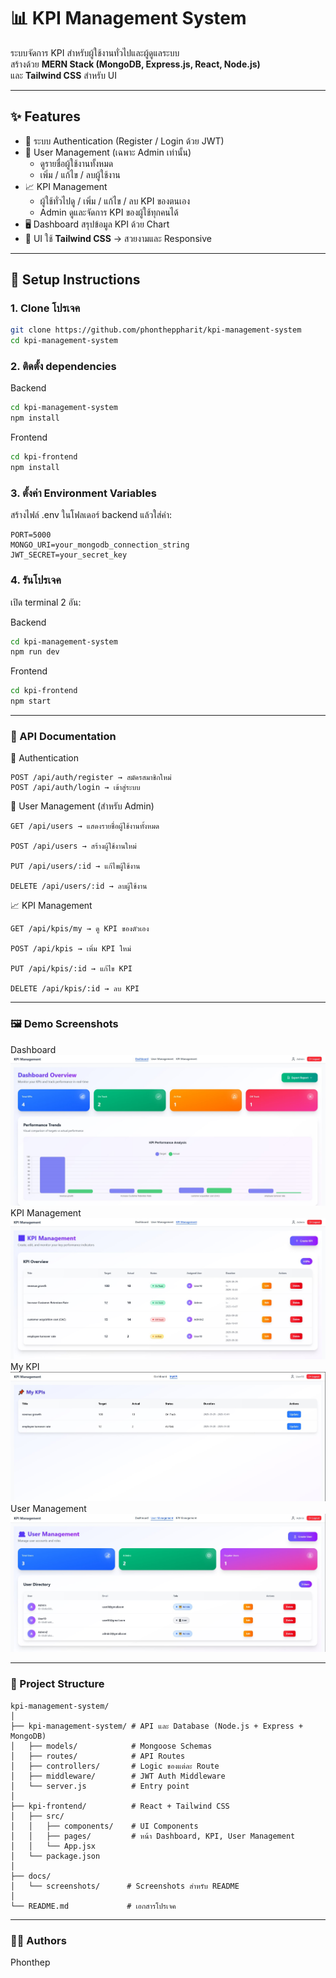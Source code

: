 # 📊 KPI Management System

ระบบจัดการ KPI สำหรับผู้ใช้งานทั่วไปและผู้ดูแลระบบ  
สร้างด้วย **MERN Stack (MongoDB, Express.js, React, Node.js)**  
และ **Tailwind CSS** สำหรับ UI  

---

## ✨ Features

- 🔑 ระบบ Authentication (Register / Login ด้วย JWT)  
- 👤 User Management (เฉพาะ Admin เท่านั้น)  
  - ดูรายชื่อผู้ใช้งานทั้งหมด  
  - เพิ่ม / แก้ไข / ลบผู้ใช้งาน  
- 📈 KPI Management  
  - ผู้ใช้ทั่วไปดู / เพิ่ม / แก้ไข / ลบ KPI ของตนเอง  
  - Admin ดูและจัดการ KPI ของผู้ใช้ทุกคนได้  
- 🖥️ Dashboard สรุปข้อมูล KPI ด้วย Chart  
- 🎨 UI ใช้ **Tailwind CSS** → สวยงามและ Responsive  

---

## 🚀 Setup Instructions

### 1. Clone โปรเจค
```bash
git clone https://github.com/phontheppharit/kpi-management-system
cd kpi-management-system
```
### 2. ติดตั้ง dependencies

Backend
```bash
cd kpi-management-system
npm install
```

Frontend
```bash
cd kpi-frontend
npm install
```

### 3. ตั้งค่า Environment Variables

สร้างไฟล์ .env ในโฟลเดอร์ backend แล้วใส่ค่า:
```env
PORT=5000
MONGO_URI=your_mongodb_connection_string
JWT_SECRET=your_secret_key
```
### 4. รันโปรเจค

เปิด terminal 2 อัน:

Backend
```bash
cd kpi-management-system
npm run dev
```

Frontend
```bash
cd kpi-frontend
npm start
```

---
### 📡 API Documentation
🔑 Authentication
```
POST /api/auth/register → สมัครสมาชิกใหม่
POST /api/auth/login → เข้าสู่ระบบ
```

👤 User Management (สำหรับ Admin)
```
GET /api/users → แสดงรายชื่อผู้ใช้งานทั้งหมด

POST /api/users → สร้างผู้ใช้งานใหม่

PUT /api/users/:id → แก้ไขผู้ใช้งาน

DELETE /api/users/:id → ลบผู้ใช้งาน
```

📈 KPI Management
```
GET /api/kpis/my → ดู KPI ของตัวเอง

POST /api/kpis → เพิ่ม KPI ใหม่

PUT /api/kpis/:id → แก้ไข KPI

DELETE /api/kpis/:id → ลบ KPI
```
---
### 🖼️ Demo Screenshots
Dashboard
![Dashboard Screenshot](docs/screenshots/dashboard.jpg)   
KPI Management
![KPI Management Screenshot](docs/screenshots/KpiManagement.jpg)
My KPI
![My KPI Screenshot](docs/screenshots/myKpi.jpg)
User Management
![User Management Screenshot](docs/screenshots/userManagement.jpg)

---
### 📂 Project Structure
```plaintext
kpi-management-system/
│
├── kpi-management-system/ # API และ Database (Node.js + Express + MongoDB)
│   ├── models/            # Mongoose Schemas
│   ├── routes/            # API Routes
│   ├── controllers/       # Logic ของแต่ละ Route
│   ├── middleware/        # JWT Auth Middleware
│   └── server.js          # Entry point
│
├── kpi-frontend/          # React + Tailwind CSS
│   ├── src/
│   │   ├── components/    # UI Components
│   │   ├── pages/         # หน้า Dashboard, KPI, User Management
│   │   └── App.jsx
│   └── package.json
│
├── docs/
│   └── screenshots/      # Screenshots สำหรับ README
│
└── README.md             # เอกสารโปรเจค
```

---
### 👨‍💻 Authors

Phonthep